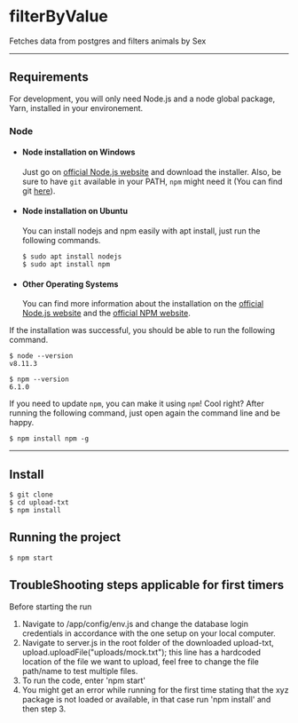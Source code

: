 # filterByValue
Fetches data from postgres and filters animals by Sex

---
## Requirements

For development, you will only need Node.js and a node global package, Yarn, installed in your environement.

### Node
- #### Node installation on Windows

  Just go on [official Node.js website](https://nodejs.org/) and download the installer.
Also, be sure to have `git` available in your PATH, `npm` might need it (You can find git [here](https://git-scm.com/)).

- #### Node installation on Ubuntu

  You can install nodejs and npm easily with apt install, just run the following commands.

      $ sudo apt install nodejs
      $ sudo apt install npm

- #### Other Operating Systems
  You can find more information about the installation on the [official Node.js website](https://nodejs.org/) and the [official NPM website](https://npmjs.org/).

If the installation was successful, you should be able to run the following command.

    $ node --version
    v8.11.3

    $ npm --version
    6.1.0

If you need to update `npm`, you can make it using `npm`! Cool right? After running the following command, just open again the command line and be happy.

    $ npm install npm -g

---

## Install

    $ git clone 
    $ cd upload-txt
    $ npm install



## Running the project

    $ npm start

## TroubleShooting steps applicable for first timers
Before starting the run
1. Navigate to /app/config/env.js and change the database login credentials in accordance with the one setup on your local computer.
2. Navigate to server.js in the root folder of the downloaded upload-txt, 
    upload.uploadFile("uploads/mock.txt");
    this line has a hardcoded location of the file we want to upload, feel free to change the file path/name to test multiple files. 
3. To run the code, enter   'npm start'
4. You might get an error while running for the first time stating that the xyz package is not loaded or available, in that case run 'npm install' and then step 3. 



